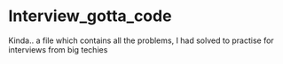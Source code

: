 # Interview_gotta_code
Kinda.. a file which contains all the problems, I had solved to practise for interviews from big techies

